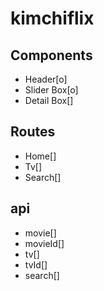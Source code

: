 # kimchiflix

## Components

- Header[o]
- Slider Box[o]
- Detail Box[]

## Routes

- Home[]
- Tv[]
- Search[]

## api

- movie[]
- movieId[]
- tv[]
- tvId[]
- search[]
